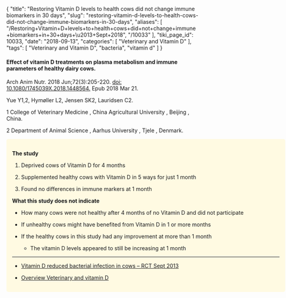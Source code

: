 {
    "title": "Restoring Vitamin D levels to health cows did not change immune biomarkers in 30 days",
    "slug": "restoring-vitamin-d-levels-to-health-cows-did-not-change-immune-biomarkers-in-30-days",
    "aliases": [
        "/Restoring+Vitamin+D+levels+to+health+cows+did+not+change+immune+biomarkers+in+30+days+\u2013+Sept+2018",
        "/10033"
    ],
    "tiki_page_id": 10033,
    "date": "2018-09-13",
    "categories": [
        "Veterinary and Vitamin D"
    ],
    "tags": [
        "Veterinary and Vitamin D",
        "bacteria",
        "vitamin d"
    ]
}


#### Effect of vitamin D treatments on plasma metabolism and immune parameters of healthy dairy cows.

Arch Anim Nutr. 2018 Jun;72(3):205-220. [doi: 10.1080/1745039X.2018.1448564.](https://doi.org/10.1080/1745039X.2018.1448564.) Epub 2018 Mar 21.

Yue Y1,2, Hymøller L2, Jensen SK2, Lauridsen C2.

1 College of Veterinary Medicine , China Agricultural University , Beijing , China.

2  Department of Animal Science , Aarhus University , Tjele , Denmark.

<div class="border" style="background-color:#FFFAE2;padding:15px;margin:10px 0;border-radius:5px;width:700px">

 **The study** 

1. Deprived cows of Vitamin D for 4 months

1. Supplemented healthy cows with Vitamin D in 5 ways for just 1 month

1. Found no differences in immune markers at 1 month

 **What this study does not indicate** 

* How many cows were not healthy after 4 months of no Vitamin D and did not participate

* If unhealthy cows might have benefited from Vitamin D in 1 or more months

* If the healthy cows in this study had any improvement at more than 1 month

   * The vitamin D levels appeared to still be increasing at 1 month

---

* [Vitamin D reduced bacterial infection in cows – RCT Sept 2013](/posts/vitamin-d-reduced-bacterial-infection-in-cows-rct)

* [Overview Veterinary and vitamin D](/posts/overview-veterinary-and-vitamin-d)